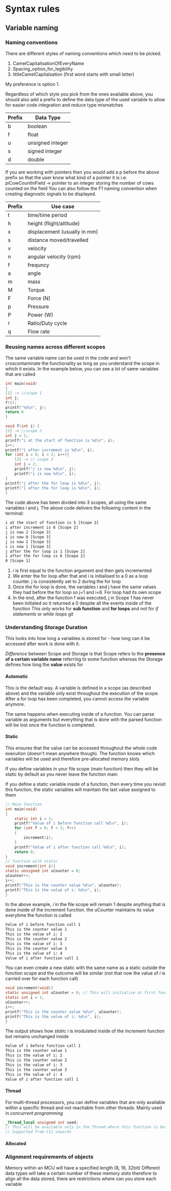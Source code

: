 # Syntax rules
## Variable naming
### Naming conventions
There are different styles of naming conventions which need to be picked. 
1) CamelCapitalisationOfEveryName
2) Spacing_option_for_legibility
3) littleCamelCapitalsation (first word starts with small letter)

My preference is option 1.

Regardless of which style you pick from the ones available above, you should also add a prefix to define the data type of the used variable to allow for easier code integration and reduce type mismatches

| Prefix | Data Type        |
| ------ | ---------------- |
| b      | boolean          |
| f      | float            |
| u      | unsigned integer |
| s      | signed integer   |
| d      | double           |
If you are working with pointers then you would add a p before the above prefix so that the user know what kind of a pointer it is i.e:
	piCowCountInField -> pointer to an integer storing the number of cows counted on the field
You can also follow the F1 naming convention when creating diagnostic signals to be displayed.

| Prefix | Use case                     |
| ------ | ---------------------------- |
| t      | time/time period             |
| h      | height (flight/altitude)     |
| x      | displacement (usually in mm) |
| s      | distance moved/travelled     |
| v      | velocity                     |
| n      | angular velocity (rpm)       |
| f      | frequncy                     |
| a      | angle                        |
| m      | mass                         |
| M      | Torque                       |
| F      | Force (N)                    |
| p      | Pressure                     |
| P      | Power (W)                    |
| r      | Ratio/Duty cycle             |
| q      | Flow rate                    |

### Reusing names across different scopes
The same variable name can be used in the code and won't croscontaminate the functionality as long as you understand the scope in which it exists. In the example below, you can see a lot of same variables that are called
```c
int main(void)
{
[1] -> //scope 1
int j;
f(5);
printf("%d\n", j);
return 0
}

void f(int i) {
[2] -> //scope 2
int j = 1;
printf("i at the start of function is %d\n", i);
i++;
printf("i after increment is %d\n", i);
for (int i = 0; i < 2; i++){
	[3] -> // scope 3
    int j = 2;
    printf("j is now %d\n", j);
    printf("i is now %d\n", i);
}
printf("j after the for loop is %d\n", j);
printf("i after the for loop is %d\n", i);
}
```
The code above has been divided into 3 scopes, all using the same variables i and j. The above code delivers the following content in the terminal:
```txt
i at the start of function is 5 [Scope 2]
i after increment is 6 [Scope 2]
j is now 2 [Scope 3]
i is now 0 [Scope 3]
j is now 2 [Scope 3]
i is now 1 [Scope 3]
j after the for loop is 1 [Scope 2]
i after the for loop is 6 [Scope 2]
0 [Scope 1]
```
1) i is first equal to the function argument and then gets incremented
2) We enter the for loop after that and i is initialised to a 0 as a loop counter. j is consistently set to 2 during the for loop
3) Once the for loop is done, the variables i and j have the same values they had before the for loop so j=1 and i=6. For loop had its own scope
4) In the end, after the function f was executed, j in Scope 1 has never been initiated so it returned a 0 despite all the events inside of the function
This only works for **sub function** and **for loops** and not for *if statements* or *while loops*
git
### Understanding Storage Duration
This looks into how long a variables is stored for - how long can it be accessed after work is done with it.

*Difference* between Scope and Storage is that Scope refers to the **presence of a certain variable name** referring to some function whereas the Storage defines how long the **value** exists for



#### Automatic
This is the default way. A variable is defined in a scope (as described above) and the variable only exist throughout the execution of the scope. After a for loop has been completed, you cannot access the variable anymore.

The same happens when executing inside of a function. You can parse variable as arguments but everything that is done with the parsed function will be lost once the function is completed.




#### Static
This ensures that the value can be accessed throughout the whole code execution (doesn't mean anywhere though). The function knows which variables will be used and therefore pre-allocated memory slots

If you define variables in your file scope (main function) then they will be static by default as you never leave the function main

If you define a static variable inside of a function, then every time you revisit this function, the static variables will maintain the last value assigned to them
```c
// Main function
int main(void)
{
    static int i = 1;
    printf("Value of i before function call %d\n", i);
    for (int f = 0; f < 3; f++)
    {
        increment(i);
    }
    printf("Value of i after function call %d\n", i);
    return 0;
}
// function with static
void increment(int i){
static unsigned int uCounter = 0;
uCounter++;
i++;
printf("This is the counter value %d\n", uCounter);
printf("This is the value of i: %d\n", i);
}
```
In the above example, *i* in the file scope will remain 1 despite anything that is done inside of the increment function. the uCounter maintains its value everytime the function is called
```txt
Value of i before function call 1
This is the counter value 1
This is the value of i: 2
This is the counter value 2
This is the value of i: 3
This is the counter value 3
This is the value of i: 4
Value of i after function call 1
```
You can even create a new static with the same name as a static outside the function scope and the outcome will be similar (not that now the value of *i* is carried over for each function call)
```c
void increment(void){
static unsigned int uCounter = 0; // This will initialise at first function call
static int i = 1;
uCounter++;
i++;
printf("This is the counter value %d\n", uCounter);
printf("This is the value of i: %d\n", i);
}
```
The output shows how *static i* is modulated inside of the increment function but remains unchanged inside
```txt
Value of i before function call 1
This is the counter value 1
This is the value of i: 2
This is the counter value 2
This is the value of i: 3
This is the counter value 3
This is the value of i: 4
Value of i after function call 1
```



#### Thread
For multi-thread processors, you can define variables that are only available within a specific thread and not reachable from other threads. Mainly used in *concurrent programming*

```c
_Thread_local unsigned int seed;
// This will be available only in the Thread where this function is being evaluated
// Supported from C11 onwards
```
#### Allocated



### Alignment requirements of objects
Memory within an MCU will have a specified length (8, 16, 32bit)
Different data types will take a certain number of these memory slots therefore to align all the data stored, there are restrictions where can you store each variable